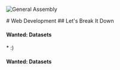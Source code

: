 ![General Assembly](http://tijptjik.github.io/FEWD/assets/images/ga.png)
<aside class="notes"></aside>
# Web Development
## Let's Break It Down



#### Wanted: Datasets
<aside class="notes"></aside>
* :)



#### Wanted: Datasets
<aside class="notes"></aside>
